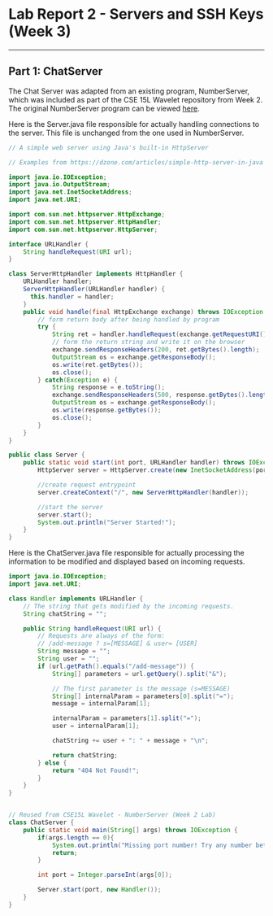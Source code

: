 # Lab Report 2 - Servers and SSH Keys (Week 3)

---

## Part 1: ChatServer

The Chat Server was adapted from an existing program, NumberServer, which was included as part of the CSE 15L Wavelet repository from Week 2. The original NumberServer program can be viewed [here](https://github.com/ucsd-cse15l-f23/wavelet).

Here is the Server.java file responsible for actually handling connections to the server. This file is unchanged from the one used in NumberServer.
```java
// A simple web server using Java's built-in HttpServer

// Examples from https://dzone.com/articles/simple-http-server-in-java were useful references

import java.io.IOException;
import java.io.OutputStream;
import java.net.InetSocketAddress;
import java.net.URI;

import com.sun.net.httpserver.HttpExchange;
import com.sun.net.httpserver.HttpHandler;
import com.sun.net.httpserver.HttpServer;

interface URLHandler {
    String handleRequest(URI url);
}

class ServerHttpHandler implements HttpHandler {
    URLHandler handler;
    ServerHttpHandler(URLHandler handler) {
      this.handler = handler;
    }
    public void handle(final HttpExchange exchange) throws IOException {
        // form return body after being handled by program
        try {
            String ret = handler.handleRequest(exchange.getRequestURI());
            // form the return string and write it on the browser
            exchange.sendResponseHeaders(200, ret.getBytes().length);
            OutputStream os = exchange.getResponseBody();
            os.write(ret.getBytes());
            os.close();
        } catch(Exception e) {
            String response = e.toString();
            exchange.sendResponseHeaders(500, response.getBytes().length);
            OutputStream os = exchange.getResponseBody();
            os.write(response.getBytes());
            os.close();
        }
    }
}

public class Server {
    public static void start(int port, URLHandler handler) throws IOException {
        HttpServer server = HttpServer.create(new InetSocketAddress(port), 0);

        //create request entrypoint
        server.createContext("/", new ServerHttpHandler(handler));

        //start the server
        server.start();
        System.out.println("Server Started!");
    }
}
```
Here is the ChatServer.java file responsible for actually processing the information to be modified and displayed based on incoming requests.
```java
import java.io.IOException;
import java.net.URI;

class Handler implements URLHandler {
    // The string that gets modified by the incoming requests.
    String chatString = "";

    public String handleRequest(URI url) {
        // Requests are always of the form:
        // /add-message ? s=[MESSAGE] & user= [USER]
        String message = "";
        String user = "";
        if (url.getPath().equals("/add-message")) {
            String[] parameters = url.getQuery().split("&");

            // The first parameter is the message (s=MESSAGE)
            String[] internalParam = parameters[0].split("=");
            message = internalParam[1];

            internalParam = parameters[1].split("=");
            user = internalParam[1];

            chatString += user + ": " + message + "\n";

            return chatString;
        } else {
            return "404 Not Found!";
        }
    }
}


// Reused from CSE15L Wavelet - NumberServer (Week 2 Lab)
class ChatServer {
    public static void main(String[] args) throws IOException {
        if(args.length == 0){
            System.out.println("Missing port number! Try any number between 1024 to 49151");
            return;
        }

        int port = Integer.parseInt(args[0]);

        Server.start(port, new Handler());
    }
}
```

